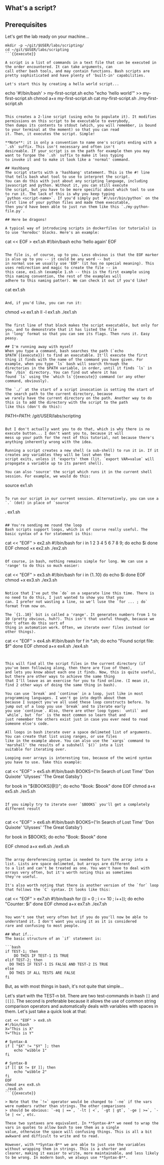## What's a script?

## Prerequisites
Let's get the lab ready on your machine...

```
mkdir -p ~/git/$USER/labs/scripting/
cd ~/git/$USER/labs/scripting
```{{execute}}

A script is a list of commands in a text file that can be executed in the order encountered. It can take arguments, can
call other bash tools, and may contain functions. Bash scripts are pretty sophisticated and have plenty of 'built-in' capabilities.

Let's start this by creating a hello world script...

```
echo '#!/bin/bash' > my-first-script.sh
echo "echo 'hello world'" >> my-first-script.sh
chmod a+x my-first-script.sh
cat my-first-script.sh
./my-first-script.sh
```{{execute}}

This creates a 2-line script (using echo to populate it). It modifies permissions on this script to be executable to everybody, 
then dumps its contents to stdout (which, you will remember, is bound to your terminal at the moment) so that you can read
it. Then, it executes the script. Simple!

**Note**: it is only a convention to name one's scripts ending with a `.sh` suffix. This isn't necessary and often isn't 
desireable. If your script is on the path for example then you may want to forgoe the `.sh` suffix to make it less typing
to invoke it and to make it look like a 'normal' command.

## Hashbang
The script starts with a 'hashbang' statement. This is the #! line that tells bash what tool to use to interpret the script.
You can do this with just about any scripting language, including javascript and python. Without it, you can still execute
the script, but you have to be more specific about which tool to use to run it. The lack of this is why you keep typing
`python <script-name>`. If you'd simply put `#!/usr/bin/python` on the first line of your python files and made them executable,
then you'd have been able to just run them like this `./my-python-file.py`.

## Here be dragons!

A typical way of introducing scripts in dockerfiles (or tutorials) is to use 'heredoc' blocks. Here's an example:

```
cat << EOF > ex1.sh
#!/bin/bash
echo 'hello again'
EOF
```{{execute}}

The file is, of course, up to you. Less obvious is that the EOF marker is also up to you -- it could be any word -- but
in normal use we usually use 'EOF' (it has no special meaning). This uses redirection and magic to create the file -- in 
this case, ex1.sh (example 1.sh -- this is the first example using this naming convention, the rest of the examples will
adhere to this naming patter). We can check it out if you'd like? 

```
cat ex1.sh
```{{execute}}

And, if you'd like, you can run it:

```
chmod +x ex1.sh
ll -l ex1.sh
./ex1.sh
```{{execute}}

The first line of that block makes the script executable, but only for you, and to demonstrate that it has listed the file
in 'long' format so that you can see its flags. Then runs it. Easy peasy.

## I'm running away with myself
When you type a command, bash searches the path (`echo $PATH`{{execute}}) to find an executable. It'll execute the first
thing it finds with the name of the command you have given. For example, when you type `ls` bash will search through the 
directories in the $PATH variable, in order, until it finds `ls` in the `/bin` directory. You can find out where it has 
found `ls` using the `which ls`{{execute}} command (or any other command, obviously).

The `./` at the start of a script invocation is setting the start of the search path to the current directory, because
we rarely have the current directory on the path. Another way to do this is to add the directory with the script to the path
like this (don't do this):

```
PATH=$PATH:~/git/$USER/labs/scripting
```

But I don't actually want you to do that, which is why there is no execute button... I don't want you to, because it will 
mess up your path for the rest of this tutorial, not because there's anything inherently wrong with the idea.

Running a script creates a new shell (a sub-shell) to run it in. If it creates any variables they will be lost when the 
script exits, unless it 'exports' them (lit. `export VAR=value` will propogate a variable up to its parent shell). 

You can also 'source' the script which runs it in the current shell session. For example, we would do this:

```
source ex1.sh
```{{execute}}

To run our script in our current session. Alternatively, you can use a `.` (dot) in place of `source`

```
. ex1.sh
```{{execute}}

## You're sending me round the loop
Bash scripts support loops, which is of course really useful. The basic syntax of a for statement is this:

```
cat << "EOF" > ex2.sh
#!/bin/bash
for i in 1 2 3 4 5 6 7 8 9; do
    echo $i
done
EOF
chmod +x ex2.sh
./ex2.sh
```{{execute}}

Of course, in bash, nothing remains simple for long. We can use a 'range' to do this so much easier:

```
cat << "EOF" > ex3.sh
#!/bin/bash
for i in {1..10}
do
    echo $i
done
EOF
chmod +x ex3.sh
./ex3.sh
```{{execute}}

Notice that I've put the `do` on a separate line this time. There is no need to do this, I just wanted to show you that you 
can. I prefer not wasting a line, so we'l luse the `for ... ; do` format from now on.

The `{1..10}` bit is called a 'range'. It generates numbers from 1 to 10 (pretty obvious, huh?). This isn't that useful though, because we don't often do this sort of
thing in automation work. Often, we iterate over files instead (or other things). 

```
cat << "EOF" > ex4.sh
#!/bin/bash
for f in *.sh; do
    echo "Found script file: $f"
done
EOF
chmod a+x ex4.sh
./ex4.sh
```{{execute}}


This will find all the script files in the current directory (if you've been following along, then there are five of them),
and lets you know about each one it finds. Now, this is quite useful, but there are other ways to achieve the same thing
that I'll leave as an exercise for you to find online. (I mean it, find 2 other ways of doing the same thing in bash).

You can use `break` and `continue` in a loop, just like in most programming languages. I won't go into depth about them 
because I suspect you've all used these loop constructs before. To jump out of a loop you use `break` and to iterate early
you use `continue`. Also, there are other loop types: `until` and `while`, but `for` is the most common so learn that and
just remember the others exist just in case you ever need to read someone else's code.

All loops in bash iterate over a space delimeted list of arguments. You can create that list using ranges, or use files 
like in the example above. You can also use the `xargs` command to 'marshall' the results of a subshell `$()` into a list
suitable for iterating over.

Looping over arrays is interesting too, because of the weird syntax you have to use. Take this example:

```
cat << "EOF" > ex5.sh
#!/bin/bash
BOOKS=('In Search of Lost Time' 'Don Quixote' 'Ulysses' 'The Great Gatsby')

for book in "${BOOKS[@]}"; do
  echo "Book: $book"
done
EOF
chmod a+x ex5.sh
./ex5.sh
```{{execute}}

If you simply try to iterate over `$BOOKS` you'll get a completely different result


```
cat << "EOF" > ex6.sh
#!/bin/bash
BOOKS=('In Search of Lost Time' 'Don Quixote' 'Ulysses' 'The Great Gatsby')

for book in $BOOKS; do
  echo "Book: $book"
done

EOF
chmod a+x ex6.sh
./ex6.sh
```{{execute}}

The array dereferencing syntax is needed to turn the array into a list. Lists are space delimeted, but arrays are different
to a list and can't be treated as one. You won't have to deal with arrays very often, but it's worth noting this as sometimes
they're useful.

It's also worth noting that there is another version of the `for` loop that follows the `C` syntax. It looks like this:

```
cat << "EOF" > ex7.sh
#!/bin/bash
for ((i = 0 ; i <= 10 ; i++)); do
  echo "Counter: $i"
done
EOF
chmod a+x ex7.sh
./ex7.sh
```{{execute}}

You won't see that very often but if you do you'll now be able to understand it. I don't want you using it as it is considered
rare and confusing to most people.

## What if...
The basic structure of an `if` statement is:

```bash
if TEST-1; then
    DO THIS IF TEST-1 IS TRUE
elif TEST-2; then
  DO THIS IF TEST-1 IS FALSE AND TEST-2 IS TRUE
else
  DO THIS IF ALL TESTS ARE FALSE
fi
```
But, as with most things in bash, it's not quite that simple... 

Let's start with the TEST-n bit. There are two test-commands in bash `[]` and `[[]]`. The second is preferable because it
allows the use of common string comparison operators and automatically deals with variables with spaces in them. Let's just
take a quick look at that:

```
cat << "EOF" > ex8.sh
#!/bin/bash
X="This is X"
Y="This is Y"

# Syntax-A
if [ "$X" != "$Y" ]; then
    echo "wibble 1"
fi

# Syntax-B
if [[ $X != $Y ]]; then
    echo "wibble 2"
fi
EOF
chmod a+x ex8.sh
./ex8.sh
```{{execute}}

> Note that the `!=` operator would be changed to `-ne` if the vars were numbers rather than strings. The other comparisons
> should be obvious: `-eq | ==`, `-lt | <`, `-gt | gt`, `-ge | >=`, `-le | <=`, etc. 

These two syntaxes are equivalent. In **Syntax-A** we need to wrap the vars in quotes to allow bash to see them as a single
value, otherwise the space will confusing things. This is all a bit awkward and difficult to write and to read. 

However, with **Syntax-B** we are able to just use the variables without wrapping them in strings. This is a shorter and
clearer, making it easier to write, more maintainable, and less likely to be wrong. In modern bash, we always use **Syntax-B**.
